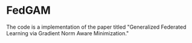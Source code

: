 # FedGAM
The code  is a implementation of the paper titled "Generalized Federated Learning via Gradient Norm Aware Minimization."
